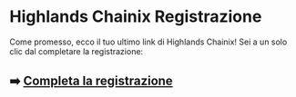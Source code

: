 # Highlands Сhainix Registrazione

Come promesso, ecco il tuo ultimo link di Highlands Сhainix! Sei a un solo clic dal completare la registrazione:

## ➡️ [Completa la registrazione](https://is.gd/TLpYVa)